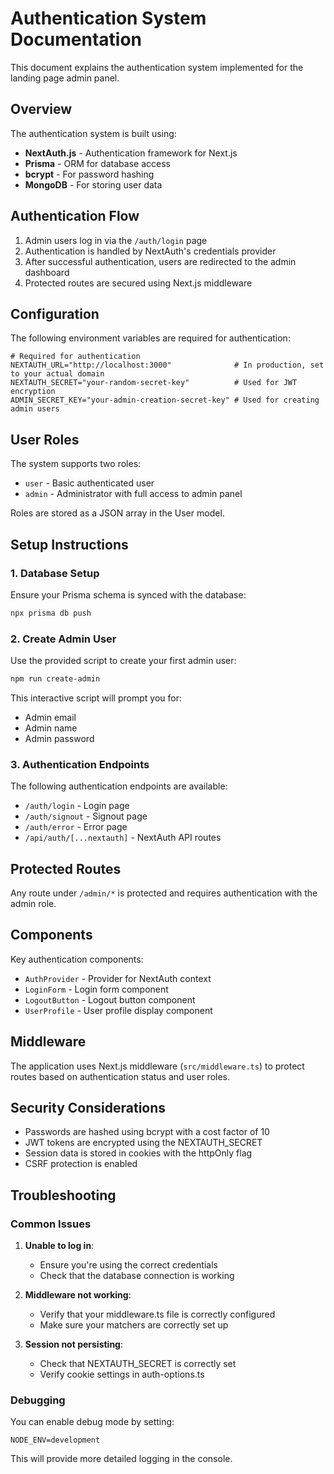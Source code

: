 # Authentication System Documentation

This document explains the authentication system implemented for the landing page admin panel.

## Overview

The authentication system is built using:

- **NextAuth.js** - Authentication framework for Next.js
- **Prisma** - ORM for database access
- **bcrypt** - For password hashing
- **MongoDB** - For storing user data

## Authentication Flow

1. Admin users log in via the `/auth/login` page
2. Authentication is handled by NextAuth's credentials provider
3. After successful authentication, users are redirected to the admin dashboard
4. Protected routes are secured using Next.js middleware

## Configuration

The following environment variables are required for authentication:

```env
# Required for authentication
NEXTAUTH_URL="http://localhost:3000"              # In production, set to your actual domain
NEXTAUTH_SECRET="your-random-secret-key"          # Used for JWT encryption
ADMIN_SECRET_KEY="your-admin-creation-secret-key" # Used for creating admin users
```

## User Roles

The system supports two roles:
- `user` - Basic authenticated user 
- `admin` - Administrator with full access to admin panel

Roles are stored as a JSON array in the User model.

## Setup Instructions

### 1. Database Setup

Ensure your Prisma schema is synced with the database:

```bash
npx prisma db push
```

### 2. Create Admin User

Use the provided script to create your first admin user:

```bash
npm run create-admin
```

This interactive script will prompt you for:
- Admin email
- Admin name
- Admin password

### 3. Authentication Endpoints

The following authentication endpoints are available:

- `/auth/login` - Login page
- `/auth/signout` - Signout page
- `/auth/error` - Error page
- `/api/auth/[...nextauth]` - NextAuth API routes

## Protected Routes

Any route under `/admin/*` is protected and requires authentication with the admin role.

## Components

Key authentication components:

- `AuthProvider` - Provider for NextAuth context
- `LoginForm` - Login form component
- `LogoutButton` - Logout button component
- `UserProfile` - User profile display component

## Middleware

The application uses Next.js middleware (`src/middleware.ts`) to protect routes based on authentication status and user roles.

## Security Considerations

- Passwords are hashed using bcrypt with a cost factor of 10
- JWT tokens are encrypted using the NEXTAUTH_SECRET
- Session data is stored in cookies with the httpOnly flag
- CSRF protection is enabled

## Troubleshooting

### Common Issues

1. **Unable to log in**: 
   - Ensure you're using the correct credentials
   - Check that the database connection is working

2. **Middleware not working**:
   - Verify that your middleware.ts file is correctly configured
   - Make sure your matchers are correctly set up

3. **Session not persisting**:
   - Check that NEXTAUTH_SECRET is correctly set
   - Verify cookie settings in auth-options.ts

### Debugging

You can enable debug mode by setting:

```env
NODE_ENV=development
```

This will provide more detailed logging in the console.
